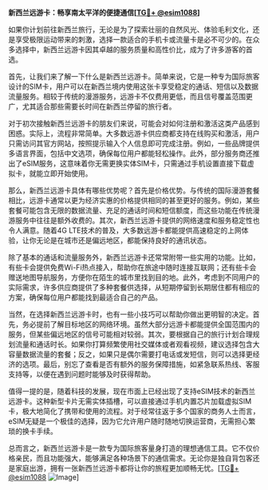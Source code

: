 **新西兰远游卡：畅享南太平洋的便捷通信[[TG💪+ @esim1088](https://t.me/s/esim1088)]**

如果你计划前往新西兰旅行，无论是为了探索壮丽的自然风光、体验毛利文化，还是享受极限运动带来的刺激，选择一款适合的手机卡或流量卡是必不可少的。在众多选择中，新西兰远游卡因其卓越的服务质量和高性价比，成为了许多游客的首选。

首先，让我们来了解一下什么是新西兰远游卡。简单来说，它是一种专为国际旅客设计的SIM卡，用户可以在新西兰境内使用这张卡享受稳定的通话、短信以及数据流量服务。相较于传统的漫游服务，远游卡不仅费用更低，而且信号覆盖范围更广，尤其适合那些需要长时间在新西兰停留的旅行者。

对于初次接触新西兰远游卡的朋友们来说，可能会对如何注册和激活这类产品感到困惑。实际上，流程非常简单。大多数远游卡供应商都支持在线购买和激活，用户只需访问其官方网站，按照提示输入个人信息即可完成注册。例如，一些品牌提供多语言界面，包括中文选项，确保每位用户都能轻松操作。此外，部分服务商还推出了eSIM服务，这意味着你无需更换实体SIM卡，只需通过手机设置直接下载虚拟卡，就能立即开始使用。

那么，新西兰远游卡具体有哪些优势呢？首先是价格优势。与传统的国际漫游套餐相比，远游卡通常以更为经济实惠的价格提供相同的甚至更好的服务。例如，某些套餐可能包含无限的数据流量、充足的通话时间和短信额度，而这些功能在传统漫游服务中往往是额外收费的。其次，新西兰远游卡提供的网络速度和服务稳定性也令人满意。随着4G LTE技术的普及，大多数远游卡都能提供高速稳定的上网体验，让你无论是在城市还是偏远地区，都能保持良好的通讯状态。

除了基本的通话和流量服务外，新西兰远游卡还常常附带一些实用的功能。比如，有些卡会提供免费Wi-Fi热点接入，帮助你在旅途中随时连接互联网；还有些卡会赠送地图导航服务，方便你在陌生的城市里找到目的地。此外，考虑到不同用户的实际需求，许多供应商提供了多种套餐供选择，从短期停留到长期居住都有相应的方案，确保每位用户都能找到最适合自己的产品。

当然，在选择新西兰远游卡时，也有一些小技巧可以帮助你做出更明智的决定。首先，务必提前了解目标地区的网络环境。虽然大部分远游卡都能提供全国范围内的服务，但某些偏远地区的信号可能相对较弱。其次，要根据自己的旅行计划合理规划流量和通话时长。如果你打算频繁使用社交媒体或者观看视频，建议选择包含大容量数据流量的套餐；反之，如果只是偶尔需要打电话或发短信，则可以选择更经济的选项。最后，别忘了查看是否有额外的服务保障措施，如紧急联系热线、客服支持等，以便在遇到问题时能够及时获得帮助。

值得一提的是，随着科技的发展，现在市面上已经出现了支持eSIM技术的新西兰远游卡。这种新型卡片无需实体插槽，可以直接通过手机内置芯片加载虚拟SIM卡，极大地简化了携带和使用的流程。对于经常往返于多个国家的商务人士而言，eSIM无疑是一个极佳的选择，因为它允许用户随时随地切换运营商，无需担心繁琐的换卡手续。

总而言之，新西兰远游卡是一款专为国际旅客量身打造的理想通信工具。它不仅价格亲民，而且功能强大，能够满足各种场景下的通信需求。无论你是独自背包客还是家庭出游，拥有一张新西兰远游卡都将让你的旅程更加顺畅无忧。[[TG💪+ @esim1088](https://t.me/s/esim1088) ![Image](https://i.postimg.cc/4NQfJmqS/Snipaste-2025-05-13-00-14-12.png)]